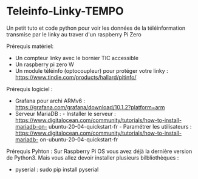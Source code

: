 # Teleinfo-Linky-TEMPO
Un petit tuto et code python pour voir les données de la téléinformation transmise par le linky au traver d'un raspberry Pi Zero


Prérequis matériel:
- Un compteur linky avec le bornier TIC accessible
- Un raspberry pi zero W
- Un module téléinfo (optocoupleur) pour protéger votre linky : https://www.tindie.com/products/hallard/pitinfo/

Prérequis logiciel : 
- Grafana pour archi ARMv6 : https://grafana.com/grafana/download/10.1.2?platform=arm
- Serveur MariaDB :
          - Installer le serveur : https://www.digitalocean.com/community/tutorials/how-to-install-mariadb-on-               ubuntu-20-04-quickstart-fr
          - Paramétrer les utilisateurs : https://www.digitalocean.com/community/tutorials/how-to-install-mariadb-           on-ubuntu-20-04-quickstart-fr

Prérequis Pyhton :
Sur Raspberry Pi OS vous avez déjà la dernière version de Python3. Mais vous allez devoir installer plusieurs bilbliothèques :
- pyserial : sudo pip install pyserial
